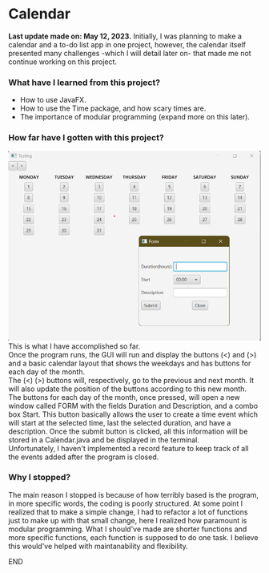 # Calendar
 
**Last update made on: May 12, 2023.**
Initially, I was planning to make a calendar and a to-do list app in one project, however, the calendar itself presented many challenges -which I will detail later on- that made me not continue working on this project.

### What have I learned from this project?
- How to use JavaFX.
- How to use the Time package, and how scary times are.
- The importance of modular programming (expand more on this later).

### How far have I gotten with this project?
![alt text](https://github.com/JohnnyLiang-OTU/Calendar/blob/master/finalProduct.png?raw=true)
This is what I have accomplished so far. <br>
Once the program runs, the GUI will run and display the buttons (<) and (>) and a basic calendar layout that shows the weekdays and has buttons for each day of the month.<br>
The (<) (>) buttons will, respectively, go to the previous and next month. It will also update the position of the buttons according to this new month.
<br>
The buttons for each day of the month, once pressed, will open a new window called FORM with the fields Duration and Description, and a combo box Start.
This button basically allows the user to create a time event which will start at the selected time, last the selected duration, and have a description.
Once the submit button is clicked, all this information will be stored in a Calendar.java and be displayed in the terminal. 
<br>Unfortunately, I haven't implemented a record
feature to keep track of all the events added after the program is closed.

### Why I stopped?
The main reason I stopped is because of how terribly based is the program, in more specific words, the coding is poorly structured. At some point I realized
that to make a simple change, I had to refactor a lot of functions just to make up with that small change, here I realized how paramount is modular programming.
What I should've made are shorter functions and more specific functions, each function is supposed to do one task. I believe this would've helped with maintanability and flexibility.

END
